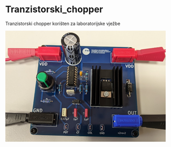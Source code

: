 # Tranzistorski_chopper
 Tranzistorski chopper korišten za laboratorijske vježbe
 
 ![](Images/chopper.PNG)
